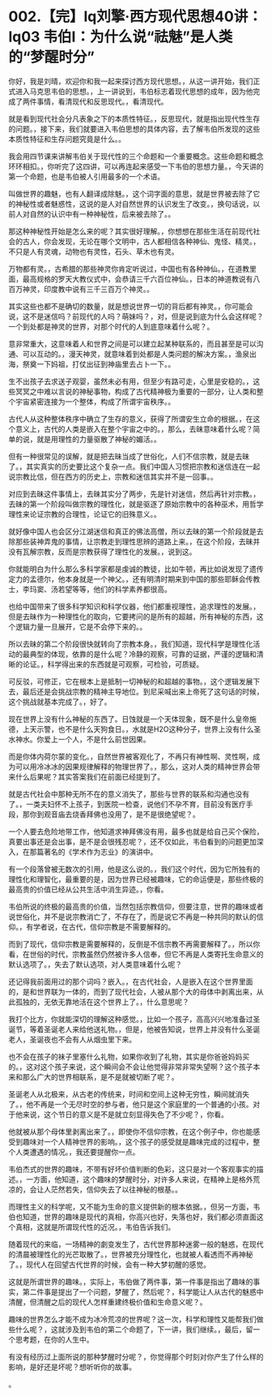 # 002.【完】lq刘擎·西方现代思想40讲：lq03 韦伯I：为什么说“祛魅”是人类的“梦醒时分”

你好，我是刘晴，欢迎你和我一起来探讨西方现代思想。，从这一讲开始，我们正式进入马克思韦伯的思想。，上一讲说到，韦伯标志着现代思想的成年，因为他完成了两件事情，看清现代和反思现代。，看清现代。

就是看到现代社会分凡表象之下的本质性特征。，反思现代，就是指出现代性生存的问题。，接下来，我们就要进入韦伯思想的具体内容，去了解韦伯所发现的这些本质性特征和生存问题究竟是什么。。

我会用四节课来讲解韦伯关于现代性的三个命题和一个重要概念。这些命题和概念环环相扣。，你听完了这四讲，可以再连起来感受一下韦伯的思想力量。，今天讲的第一个命题，也是韦伯被人引用最多的一个术语。

叫做世界的趣魅，也有人翻译成除魅。，这个词字面的意思，就是世界被去除了它的神秘性或者魅惑性，这说的是人对自然世界的认识发生了改变。，换句话说，以前人对自然的认识中有一种神秘性，后来被去除了。。

那这种神秘性开始是怎么来的呢？其实很好理解。，你想想在那些生活在前现代社会的古人，你会发现，无论在哪个文明中，古人都相信各种神仙、鬼怪、精灵。，不只是人有灵魂，动物也有灵性，石头、草木也有灵。

万物都有灵。，古希腊的那些神灵你肯定听说过，中国也有各种神仙。，在道教里面，最高规格的罗天大教仪式中，会恭请三千六百位神仙。，日本的神道教说有八百万神灵，印度教中说有三千三百万个神灵。。

其实这些也都不是确切的数量，就是想说世界一切的背后都有神灵。，你可能会说，这不是迷信吗？前现代的人吗？萌妹吗？，对，但是说到底为什么会这样呢？一个到处都是神灵的世界，对那个时代的人到底意味着什么呢？。

意非常重大，这意味着人和世界之间是可以建立起某种联系的，而且甚至是可以沟通、可以互动的。，漫天神灵，就意味着到处都是人类问题的解决方案。，渔泉出海，祭奠一下妈祖，打仗出征到神庙里去占卜一下。。

生不出孩子去求送子观婴，虽然未必有用，但至少有路可走，心里是安稳的。，这些冥冥之中难以言说的神秘事物，构成了古代精神极为重要的一部分，让人类和整个宇宙紧密连接为一个整体，构成了所谓宇宙秩序。。

古代人从这种整体秩序中确立了生存的意义，获得了所谓安生立命的根据。，在这个意义上，古代的人类是嵌入在整个宇宙之中的。，那么，去昧意味着什么呢？简单的说，就是用理性的力量驱散了神秘的媚活。。

但有一种很常见的误解，就是把去昧当成了世俗化，人们不信宗教，就是去昧了。，其实真实的历史要比这个复杂一点。我们中国人习惯把宗教和迷信连在一起说宗教比信，但在西方的历史上，宗教和迷信其实并不是一回事。。

对应到去昧这件事情上，去昧其实分了两步，先是针对迷信，然后再针对宗教。，去昧的第一个阶段叫做宗教的理性化，就是驱逐了原始宗教中的各种巫术，用哲学理性来论证宗教的合理性，论证它的旧殊意义。。

就好像中国人也会区分江湖迷信和真正的佛法高僧，所以去昧的第一个阶段就是去除那些装神弄鬼的事情，让宗教走到理性思辨的道路上来。，在这个阶段，去昧并没有瓦解宗教，反而是宗教获得了理性化的发展。，说到这。

你就能明白为什么那么多科学家都是虔诚的教徒，比如牛顿，再比如说发现了遗传定力的孟德尔，他本身就是一个神父。，还有明清时期来到中国的那些耶稣会传教士，李玛窦、汤若望等等，他们的科学素养都很高。

也给中国带来了很多科学知识和科学仪器，他们都重视理性，追求理性的发展。，但是去昧作为一种理性化的取向，它要拷问的是所有的超越，所有神秘的东西，这个逻辑力量一旦展开，它是不会停下来的。。

所以去昧的第二个阶段很快就转向了宗教本身。，我们知道，现代科学是理性化活动的最典型的体现，依靠的是什么呢？冷静的观察，可靠的证据，严谨的逻辑和清晰的论证。，科学得出来的东西就是可观察，可检验，可质疑。

可反驳，可修正，它在根本上是抵制一切神秘的和超越的事物。，这个逻辑发展下去，最后还是会挑战宗教的精神主导地位。到尼采喊出来上帝死了这句话的时候，这个挑战就基本完成了。，好了。

现在世界上没有什么神秘的东西了。日蚀就是一个天体现象，既不是什么皇帝施德，上天示警，也不是什么天狗食日。，水就是H2O这种分子，世界上没有什么圣水神水。你爱上一个人，不是什么前世因果。

而是你体内荷尔蒙的变化。，自然世界被客观化了，不再只有神性啊、灵性啊，成为可以用冷冰冰的因果规律解释的物理世界了。，那么，这对人类的精神世界会带来什么后果呢？其实答案我们在前面已经提到了。

就是古代社会中那种无所不在的意义消失了，那些与世界的联系和沟通也没有了。，一类夫妇怀不上孩子，到医院一检查，说他们不孕不育，目前没有医疗手段，那你到观音庙去烧香拜佛也没用了，是不是很绝望呢？。

一个人要去危险地带工作，他知道求神拜佛没有用，最多也就是给自己买个保险，真要出事还是会出事，是不是会很残忍呢？，还不仅如此，韦伯看到的问题更加深入，在那篇著名的《学术作为志业》的演讲中。

有一个段落曾被无数次的引用，他是这么说的。，我们这个时代，因为它所独有的理性化和理智化，最重要的是，因为世界已经被趣味，它的命运便是，那些终极的最高贵的价值已经从公共生活中消生异迹。，你看。

韦伯所说的终极的最高贵的价值，当然包括宗教信仰，但要注意，世界的趣味或者说世俗化，并不是说宗教消亡了，不存在了，而是说它不再是一种共同的默认的信仰。，有学者说，在古代，信仰宗教是不需要解释的。

而到了现代，信仰宗教是需要解释的，反倒是不信宗教不再需要解释了。，所以你看，在世俗的时代，宗教虽然仍然被许多人信奉，但它不再是人类寄托生命意义的默认选项了。，失去了默认选项，对人类意味着什么呢？

还记得我前面用过的那个词吗？嵌入。，在古代社会，人是嵌入在这个世界里面的，是和世界联为一体的，而到了现代社会，人被从那个大的母体中剥离出来，从此孤独的，无依无靠地活在这个世界上了。，什么意思呢？

我打个比方，你就能深切的理解这种感觉。，比如一个孩子，高高兴兴地准备过圣诞节，等着圣诞老人来给他送礼物。，但是，他被告知说，世界上并没有什么圣诞老人，圣诞夜也不会有人从烟虫里下来。

也不会在孩子的袜子里塞什么礼物，如果你收到了礼物，其实是你爸爸妈妈买的。，这对这个孩子来说，这个瞬间会不会让他觉得非常非常失望啊？这个孩子本来和那么广大的世界相联系，是不是就被切断了呢？。

圣诞老人从北极来，从古老的传统来，时间和空间上这种无穷性，瞬间就消失了。，他不再是一个无尽时空的参与者，他只是这个家庭里的一个普通的小孩。对于他来说，这个节日的意义是不是就立刻显得失色了不少呢？，你看。

他就被从那个母体里剥离出来了。，即使你不信仰宗教，在这个例子中，你也能感受到趣味对一个人精神世界的影响。，这个孩子的感受就是趣味完成的过程中，整个人类遭遇的情况。，我还要提醒你一点。

韦伯杰式的世界的趣味，不带有好坏价值判断的色彩，这只是对一个客观事实的描述。，一方面，他知道，这个趣味的梦醒时分，对许多人来说，在精神上是格外荒凉的，会让人茫然若失，信仰失去了以往神秘的根基。。

而理性主义的科学呢，又不能为生命的意义提供新的根本依据。，但另一方面，韦伯也知道，世界的趣味是现代的真相，你高兴也好，失落也好，我们都必须直面这个真相，这就是所谓现代性的近况。，韦伯告诉我们。

随着现代的来临，一场精神的劇变发生了，古代世界那种迷雾一般的魅惑，在现代的清晨被理性化的光芒取散了。，世界被充分理性化，也就被人看透而不再神秘了。，现代人在回望古代世界的时候，会有一种大梦初醒的感觉。

这就是所谓世界的趣味。，实际上，韦伯做了两件事，第一件事是指出了趣味的事实，第二件事是提出了一个问题，梦醒了，然后呢？，科学能让人从古代的魅惑中清醒，但清醒之后的现代人怎样重建终极价值和生命意义呢？。

趣味的世界怎么才能不成为冰冷荒凉的世界呢？这一次，科学和理性又能帮我们做些什么呢？，这就涉及到韦伯的第二个命题了，下一讲，我们继续。，最后，留一个思考题，在你的人生中。

有没有经历过上面所说的那种梦醒时分呢？，你觉得那个时刻对你产生了什么样的影响，是好还是坏呢？想听听你的故事。

。